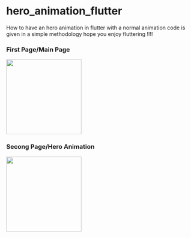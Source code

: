 
# hero_animation_flutter
How to have an hero animation in flutter with a normal animation code is given in a simple methodology hope you enjoy fluttering !!!!




<p float="left">

  <h3>First Page/Main Page</h3> 
<img src="https://github.com/neon97/hero_animation_flutter/blob/master/Screenshot_1563015912.png?raw=true"  width="200" >


  <h3>Secong Page/Hero Animation</h3> 
<img src="https://github.com/neon97/hero_animation_flutter/blob/master/Screenshot_1563015905.png?raw=true"  width="200" >
 
</p>

